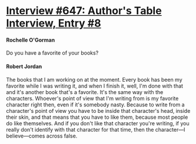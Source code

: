 # [Interview #647: Author's Table Interview, Entry #8](https://www.theoryland.com/intvmain.php?i=647#8)

#### Rochelle O'Gorman

Do you have a favorite of your books?

#### Robert Jordan

The books that I am working on at the moment. Every book has been my favorite while I was writing it, and when I finish it, well, I'm done with that and it's another book that's a favorite. It's the same way with the characters. Whoever's point of view that I'm writing from is my favorite character right then, even if it's somebody nasty. Because to write from a character's point of view you have to be inside that character's head, inside their skin, and that means that you have to like them, because most people do like themselves. And if you don't like that character you're writing, if you really don't identify with that character for that time, then the character—I believe—comes across false.

